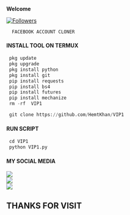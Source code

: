

____Welcome____


<a href="https://github.com/HemtKhan/followers">
<img title="Followers" src="https://img.shields.io/github/followers/HemtKhan?label=Followers&color=green&style=flat-square"></a>


      FACEBOOK ACCOUNT CLONER
</p>
  
#### INSTALL TOOL ON TERMUX
```python
 pkg update
 pkg upgrade
 pkg install python
 pkg install git
 pip install requests
 pip install bs4
 pip install futures
 pip install mechanize
 rm -rf  VIP1

 git clone https://github.com/HemtKhan/VIP1
```
#### RUN SCRIPT
```python
 cd VIP1
 python VIP1.py
```


#### MY SOCIAL MEDIA

[![](https://img.shields.io/badge/Github-black?logo=Github&logoColor=red&labelColor=black)](https://github.com/HemtKhan) <br>
[![](https://img.shields.io/badge/Facebook-black?logo=Facebook&logoColor=red&labelColor=blue)](https://www.facebook.com/mobin.shahab.5) <br>
[![](https://img.shields.io/badge/Facebook-black?logo=Facebook&logoColor=yellow&labelColor=red)](https://www.facebook.com/mobin.shahab.5) <br>

<h2> THANKS FOR VISIT <h2\>

